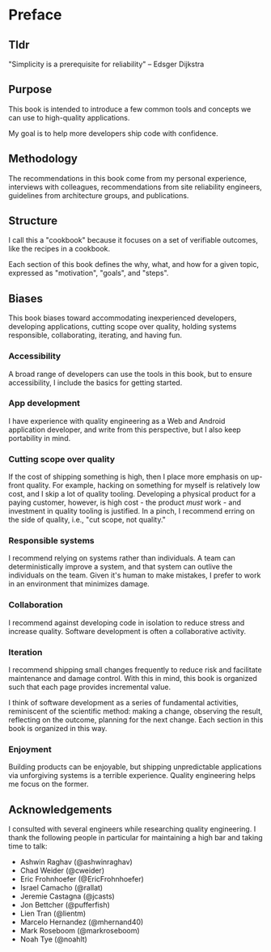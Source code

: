 # Preface

## Tldr

"Simplicity is a prerequisite for reliability" – Edsger Dijkstra

## Purpose

This book is intended to introduce a few common tools and concepts we can use to high-quality applications.

My goal is to help more developers ship code with confidence.

## Methodology

The recommendations in this book come from my personal experience, interviews with colleagues, recommendations from site reliability engineers, guidelines from architecture groups, and publications.

## Structure

I call this a "cookbook" because it focuses on a set of verifiable outcomes, like the recipes in a cookbook.

Each section of this book defines the why, what, and how for a given topic, expressed as "motivation", "goals", and "steps".

## Biases

This book biases toward accommodating inexperienced developers, developing applications, cutting scope over quality, holding systems responsible, collaborating, iterating, and having fun.

### Accessibility

A broad range of developers can use the tools in this book, but to ensure accessibility, I include the basics for getting started.

### App development

I have experience with quality engineering as a Web and Android application developer, and write from this perspective, but I also keep portability in mind.

### Cutting scope over quality

If the cost of shipping something is high, then I place more emphasis on up-front quality. For example, hacking on something for myself is relatively low cost, and I skip a lot of quality tooling. Developing a physical product for a paying customer, however, is high cost - the product _must_ work - and investment in quality tooling is justified. In a pinch, I recommend erring on the side of quality, i.e., "cut scope, not quality."

### Responsible systems

I recommend relying on systems rather than individuals. A team can deterministically improve a system, and that system can outlive the individuals on the team. Given it's human to make mistakes, I prefer to work in an environment that minimizes damage.

### Collaboration

I recommend against developing code in isolation to reduce stress and increase quality. Software development is often a collaborative activity.

### Iteration

I recommend shipping small changes frequently to reduce risk and facilitate maintenance and damage control. With this in mind, this book is organized such that each page provides incremental value.

I think of software development as a series of fundamental activities, reminiscent of the scientific method: making a change, observing the result, reflecting on the outcome, planning for the next change. Each section in this book is organized in this way.

### Enjoyment

Building products can be enjoyable, but shipping unpredictable applications via unforgiving systems is a terrible experience. Quality engineering helps me focus on the former.

## Acknowledgements

I consulted with several engineers while researching quality engineering. I thank the following people in particular for maintaining a high bar and taking time to talk:

* Ashwin Raghav (@ashwinraghav)
* Chad Weider (@cweider)
* Eric Frohnhoefer (@EricFrohnhoefer)
* Israel Camacho (@rallat)
* Jeremie Castagna (@jcasts)
* Jon Bettcher (@pufferfish)
* Lien Tran (@lientm)
* Marcelo Hernandez (@mhernand40)
* Mark Roseboom (@markroseboom)
* Noah Tye (@noahlt)
